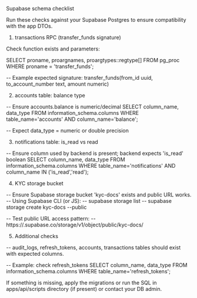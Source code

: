 Supabase schema checklist

Run these checks against your Supabase Postgres to ensure compatibility with the app DTOs.

1. transactions RPC (transfer_funds signature)

Check function exists and parameters:

SELECT proname, proargnames, proargtypes::regtype[] FROM pg_proc WHERE proname = 'transfer_funds';

-- Example expected signature: transfer_funds(from_id uuid, to_account_number text, amount numeric)

2. accounts table: balance type

-- Ensure accounts.balance is numeric/decimal
SELECT column_name, data_type FROM information_schema.columns WHERE table_name='accounts' AND column_name='balance';

-- Expect data_type = numeric or double precision

3. notifications table: is_read vs read

-- Ensure column used by backend is present; backend expects 'is_read' boolean
SELECT column_name, data_type FROM information_schema.columns WHERE table_name='notifications' AND column_name IN ('is_read','read');

4. KYC storage bucket

-- Ensure Supabase storage bucket 'kyc-docs' exists and public URL works.
-- Using Supabase CLI (or JS):
-- supabase storage list
-- supabase storage create kyc-docs --public

-- Test public URL access pattern:
-- https://<your-supabase>.supabase.co/storage/v1/object/public/kyc-docs/<path>

5. Additional checks

-- audit_logs, refresh_tokens, accounts, transactions tables should exist with expected columns.

-- Example: check refresh_tokens
SELECT column_name, data_type FROM information_schema.columns WHERE table_name='refresh_tokens';

If something is missing, apply the migrations or run the SQL in apps/api/scripts directory (if present) or contact your DB admin.
